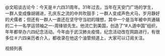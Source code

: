 @文昭谈古论今：今天是＃六四31周年。31年过去，当年在天安门广场的学生，一群人变成像胡锡进，孔庆东之流的中共吹鼓手；一群人变成声色犬马，岁月静好的犬儒者；但还有一群人一直还在坚守守当初的理想，其中一个是当年被中共通辑的二十一名学运领袖之一-周锋锁先生。他流亡到美国，创造了“#人道中国”组织，年年都举办六四纪念活动。今年由于武汉肺炎疫情，纪念活动改在网路进行，有很多位＃六四亲历者介入，都收录在他这个油管频道上，大家可以订阅关注。            

视频列表


